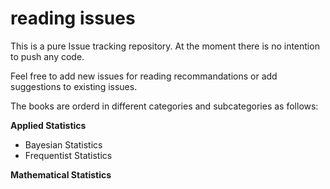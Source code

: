 # reading issues

This is a pure Issue tracking repository.
At the moment there is no intention to push any code.

Feel free to add new issues for reading recommandations or add suggestions to existing issues.

The books are orderd in different categories and subcategories as follows:

**Applied Statistics**

- Bayesian Statistics
- Frequentist Statistics

**Mathematical Statistics**
